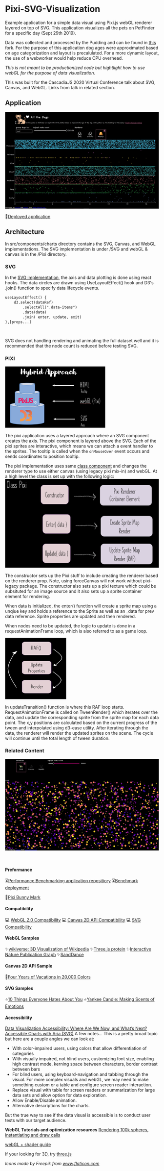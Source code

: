 # Pixi-SVG-Visualization

Example application for a simple data visual using Pixi.js webGL renderer layered on top of SVG. This application visualizes all the pets on PetFinder for a specific day (Sept 29th 2019).

Data was collected and processed by the Pudding and can be found in [this](https://github.com/ahoak/data/tree/master/dog-shelters) fork. For the purpose of this application dog ages were approximated based on age categorization and layout is precalulated. For a more dynamic layout, the use of a webworker would help reduce CPU overhead.

_This is not meant to be productionized code but hightlight how to use webGL for the purpose of data visualization._

This was built for the CascadiaJS 2020 Virtual Conference talk about SVG, Canvas, and WebGL. Links from talk in related section.

## Application

!["App Preview"](/assets/app_screenshot.JPG)
<br />

🐶[Deployed application](https://ahoak.github.io/pixi-svg-visualization)

## Architecture

In src/components/charts directory contains the SVG, Canvas, and WebGL implementations. The SVG implementation is under /SVG and webGL & canvas is in the /Pixi directory.

### SVG

In the [SVG implementation](src\components\Chart\SVG\BeeSwarmSVG.tsx), the axis and data plotting is done using react hooks. The data circles are drawn using UseLayoutEffect() hook and D3's .join() function to specify data lifecycle events.

```js:
useLayoutEffect() {
    d3.select(dataRef)
        .selectAll(".data-items")
        .data(data)
        .join( enter, update, exit)
},[props...]
```

<br />

SVG does not handling rendering and animating the full dataset well and it is recommended that the node count is reduced before testing SVG.

### PIXI

<img src="/assets/hybrid_approach.JPG" alt="Hybrid Approach"
	title="Hybrid Approach" height="200" />
<br />

The pixi application uses a layered approach where an SVG component creates the axis. The pixi component is layered above the SVG. Each of the pixi sprites are interactive, which means we can attach a event handler to the sprites. The tooltip is called when the `onMouseOver` event occurs and sends coordinates to position tooltip.

The pixi implementation uses same [class component](src/components/Chart/Pixi/PixiRenderer.ts) and changes the renderer type to use either canvas (using legacy pixi mix-in) and webGL. At a high level the class is set up with the following logic:
!["Pixi Class Data Handling"](/assets/pixi_class_data_handling.JPG)
<br />

The constructor sets up the Pixi stuff to include creating the renderer based on the renderer prop. Note, using forceCanvas will not work without pixi-legacy package. The constructor also sets up a pixi texture which could be subsituted for an image source and it also sets up a sprite container element for rendering.

When data is initialized, the enter() function will create a sprite map using a unqiue key and holds a reference to the Sprite as well as an \_data for prev data reference. Sprite properties are updated and then rendered.

When nodes need to be updated, the logic to update is done in a requestAnimationFrame loop, which is also referred to as a game loop.

<img src="/assets/RAF_loop.JPG" alt="RAF Loop"
	title="RAF Loop" width="200" height="200" />
<br />

In updateTransition() function is where this RAF loop starts. RequestAnimationFrame is called on TweenRender() which iterates over the data, and update the corresponding sprite from the sprite map for each data point. The x,y positions are calculated based on the current progress of the tween and interpolated using d3-ease utility. After iterating through the data, the renderer will render the updated sprites on the scene. The cycle will continue until the total length of tween duration.

### Related Content

!["Benchmark Preview"](/assets/renderer_benchmark_screenshot.JPG)

<br />

#### Preformance

⏳[Performance Benchmarking application repositiory](https://github.com/ahoak/renderer-benchmark)
⏳[Benchmark deployment](https://ahoak.github.io/renderer-benchmark/)

🐰[Pixi Bunny Mark](https://pixijs.io/bunny-mark/)

#### Compatibility

💻 [WebGL 2.0 Compatibility](https://caniuse.com/#feat=webgl2)
💻 [Canvas 2D API Compatibility](https://caniuse.com/#feat=mdn-api_canvasrenderingcontext2d)
💻 [SVG Compatibility](https://caniuse.com/#feat=mdn-svg_elements_svg)

#### WebGL Samples

✨[wikiverse: 3D Visualization of Wikipedia](http://wikiverse.io/)
✨[Three.js protein](https://twitter.com/edankwan/status/1278677798744403968)
✨[Interactive Nature Publication Graph](https://www.nature.com/immersive/d41586-019-03165-4/index.html)
✨[SandDance](https://sanddance.js.org/app/)

#### Canvas 2D API Sample

🌟[Four Years of Vacations in 20,000 Colors](http://sxywu.com/travel/)

#### SVG Samples

⭐[10 Things Everyone Hates About You](https://pudding.cool/2017/12/hater/)
⭐[Yankee Candle: Making Scents of Emotions](http://www.tidbits.fyi/candles)

#### Accessibility

[Data Visualization Accessibility: Where Are We Now, and What’s Next?](https://medium.com/nightingale/data-visualization-accessibility-where-are-we-now-and-whats-next-b2c9eeac4e8b)
[Accessible Charts with Aria (SVG)](https://blog.tenon.io/accessible-charts-with-aria)
A few notes...
This is a pretty broad topic but here are a couple angles we can look at:

- With color-impaired users, using colors that allow differentiation of categories
- With visually impaired, not blind users, customizing font size, enabling high contrast mode, kerning space between characters, border contrast between bars
- For blind users, using keyboard-navigation and tabbing through the visual. For more complex visuals and webGL, we may need to make something custom or a table and configure screen reader interaction.
- Replace visual with table for screen readers or summarization for large data sets and allow option for data exploration.
- Allow Enable/Disable animation.
- Alternative descriptions for the charts.

But the true way to see if the data visual is accessible is to conduct user tests with our target audience.

<b>WebGL Tutorials and optimization resources</b>
[Rendering 100k spheres, instantiating and draw calls](https://velasquezdaniel.com/blog/rendering-100k-spheres-instantianing-and-draw-calls/)

[webGL + shader guide](https://xem.github.io/articles/webgl-guide.html)

If your looking for 3D, try [three.js](https://threejs.org/)

_Icons made by Freepik from www.flaticon.com_
